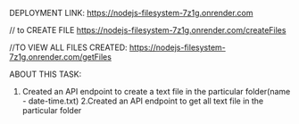 DEPLOYMENT LINK:
https://nodejs-filesystem-7z1g.onrender.com

// to CREATE FILE
https://nodejs-filesystem-7z1g.onrender.com/createFiles

//TO VIEW ALL FILES CREATED: 
https://nodejs-filesystem-7z1g.onrender.com/getFiles


ABOUT THIS TASK:

1. Created an API endpoint to create a text file in the particular folder(name - date-time.txt)
2.Created an API endpoint to get all text file in the particular folder

